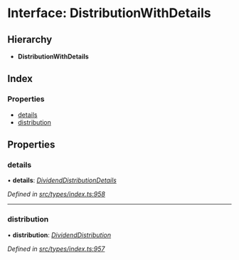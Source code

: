 # Interface: DistributionWithDetails

## Hierarchy

* **DistributionWithDetails**

## Index

### Properties

* [details](distributionwithdetails.md#details)
* [distribution](distributionwithdetails.md#distribution)

## Properties

###  details

• **details**: *[DividendDistributionDetails](dividenddistributiondetails.md)*

*Defined in [src/types/index.ts:958](https://github.com/PolymathNetwork/polymesh-sdk/blob/23062de4/src/types/index.ts#L958)*

___

###  distribution

• **distribution**: *[DividendDistribution](../classes/dividenddistribution.md)*

*Defined in [src/types/index.ts:957](https://github.com/PolymathNetwork/polymesh-sdk/blob/23062de4/src/types/index.ts#L957)*
